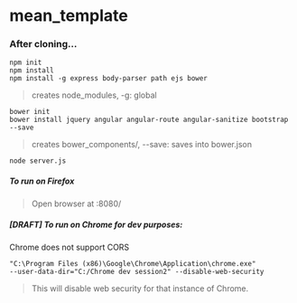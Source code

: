 # mean_template

### After cloning...

```
npm init
npm install
npm install -g express body-parser path ejs bower
```

> creates node_modules, -g: global

```
bower init
bower install jquery angular angular-route angular-sanitize bootstrap --save
```

> creates bower_components/, --save: saves into bower.json

```
node server.js
```
##### To run on Firefox
> Open browser at <host>:8080/

##### [DRAFT] To run on Chrome for dev purposes:
Chrome does not support CORS

```
"C:\Program Files (x86)\Google\Chrome\Application\chrome.exe"
--user-data-dir="C:/Chrome dev session2" --disable-web-security
```

> This will disable web security for that instance of Chrome.